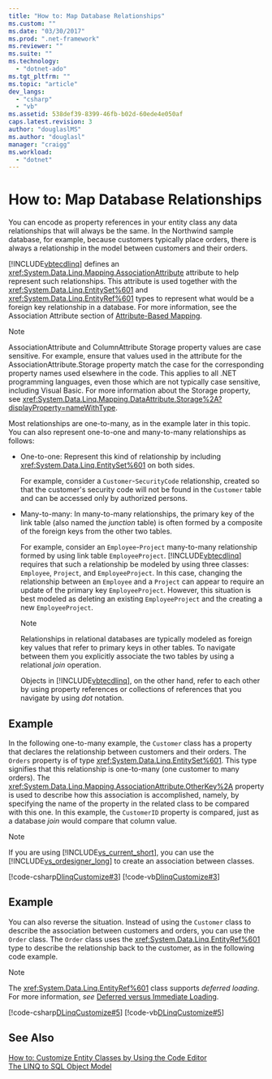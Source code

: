 ```yaml
---
title: "How to: Map Database Relationships"
ms.custom: ""
ms.date: "03/30/2017"
ms.prod: ".net-framework"
ms.reviewer: ""
ms.suite: ""
ms.technology: 
  - "dotnet-ado"
ms.tgt_pltfrm: ""
ms.topic: "article"
dev_langs: 
  - "csharp"
  - "vb"
ms.assetid: 538def39-8399-46fb-b02d-60ede4e050af
caps.latest.revision: 3
author: "douglaslMS"
ms.author: "douglasl"
manager: "craigg"
ms.workload: 
  - "dotnet"
---
```

# How to: Map Database Relationships
You can encode as property references in your entity class any data relationships that will always be the same. In the Northwind sample database, for example, because customers typically place orders, there is always a relationship in the model between customers and their orders.  
  
 [!INCLUDE[vbtecdlinq](../../../../../../includes/vbtecdlinq-md.md)] defines an <xref:System.Data.Linq.Mapping.AssociationAttribute> attribute to help represent such relationships. This attribute is used together with the <xref:System.Data.Linq.EntitySet%601> and <xref:System.Data.Linq.EntityRef%601> types to represent what would be a foreign key relationship in a database. For more information, see the Association Attribute section of [Attribute-Based Mapping](../../../../../../docs/framework/data/adonet/sql/linq/attribute-based-mapping.md).  
  
> [!NOTE]
>  AssociationAttribute and ColumnAttribute Storage property values are case sensitive. For example, ensure that values used in the attribute for the AssociationAttribute.Storage property match the case for the corresponding property names used elsewhere in the code. This applies to all .NET programming languages, even those which are not typically case sensitive, including Visual Basic. For more information about the Storage property, see <xref:System.Data.Linq.Mapping.DataAttribute.Storage%2A?displayProperty=nameWithType>.  
  
 Most relationships are one-to-many, as in the example later in this topic. You can also represent one-to-one and many-to-many relationships as follows:  
  
-   One-to-one: Represent this kind of relationship by including <xref:System.Data.Linq.EntitySet%601> on both sides.  
  
     For example, consider a `Customer`-`SecurityCode` relationship, created so that the customer's security code will not be found in the `Customer` table and can be accessed only by authorized persons.  
  
-   Many-to-many: In many-to-many relationships, the primary key of the link table (also named the *junction* table) is often formed by a composite of the foreign keys from the other two tables.  
  
     For example, consider an `Employee`-`Project` many-to-many relationship formed by using link table `EmployeeProject`. [!INCLUDE[vbtecdlinq](../../../../../../includes/vbtecdlinq-md.md)] requires that such a relationship be modeled by using three classes: `Employee`, `Project`, and `EmployeeProject`. In this case, changing the relationship between an `Employee` and a `Project` can appear to require an update of the primary key `EmployeeProject`. However, this situation is best modeled as deleting an existing `EmployeeProject` and the creating a new `EmployeeProject`.  
  
    > [!NOTE]
    >  Relationships in relational databases are typically modeled as foreign key values that refer to primary keys in other tables. To navigate between them you explicitly associate the two tables by using a relational *join* operation.  
    >   
    >  Objects in [!INCLUDE[vbtecdlinq](../../../../../../includes/vbtecdlinq-md.md)], on the other hand, refer to each other by using property references or collections of references that you navigate by using *dot* notation.  
  
## Example  
 In the following one-to-many example, the `Customer` class has a property that declares the relationship between customers and their orders.  The `Orders` property is of type <xref:System.Data.Linq.EntitySet%601>. This type signifies that this relationship is one-to-many (one customer to many orders). The <xref:System.Data.Linq.Mapping.AssociationAttribute.OtherKey%2A> property is used to describe how this association is accomplished, namely, by specifying the name of the property in the related class to be compared with this one. In this example, the `CustomerID` property is compared, just as a database *join* would compare that column value.  
  
> [!NOTE]
>  If you are using [!INCLUDE[vs_current_short](../../../../../../includes/vs-current-short-md.md)], you can use the [!INCLUDE[vs_ordesigner_long](../../../../../../includes/vs-ordesigner-long-md.md)] to create an association between classes.  
  
 [!code-csharp[DlinqCustomize#3](../../../../../../samples/snippets/csharp/VS_Snippets_Data/DLinqCustomize/cs/Program.cs#3)]
 [!code-vb[DlinqCustomize#3](../../../../../../samples/snippets/visualbasic/VS_Snippets_Data/DLinqCustomize/vb/Module1.vb#3)]  
  
## Example  
 You can also reverse the situation. Instead of using the `Customer` class to describe the association between customers and orders, you can use the `Order` class. The `Order` class uses the <xref:System.Data.Linq.EntityRef%601> type to describe the relationship back to the customer, as in the following code example.  
  
> [!NOTE]
>  The <xref:System.Data.Linq.EntityRef%601> class supports *deferred loading*. For more information, *see* [Deferred versus Immediate Loading](../../../../../../docs/framework/data/adonet/sql/linq/deferred-versus-immediate-loading.md).  
  
 [!code-csharp[DLinqCustomize#5](../../../../../../samples/snippets/csharp/VS_Snippets_Data/DLinqCustomize/cs/Program.cs#5)]
 [!code-vb[DLinqCustomize#5](../../../../../../samples/snippets/visualbasic/VS_Snippets_Data/DLinqCustomize/vb/Module1.vb#5)]  
  
## See Also  
 [How to: Customize Entity Classes by Using the Code Editor](../../../../../../docs/framework/data/adonet/sql/linq/how-to-customize-entity-classes-by-using-the-code-editor.md)  
 [The LINQ to SQL Object Model](../../../../../../docs/framework/data/adonet/sql/linq/the-linq-to-sql-object-model.md)
